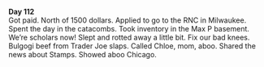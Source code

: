 **Day 112**  
Got paid. North of 1500 dollars. Applied to go to the RNC in Milwaukee. Spent the day in the catacombs. Took inventory in the Max P basement. We’re scholars now\! Slept and rotted away a little bit. Fix our bad knees. Bulgogi beef from Trader Joe slaps. Called Chloe, mom, aboo. Shared the news about Stamps. Showed aboo Chicago.
